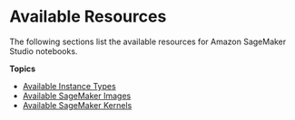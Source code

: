 # Available Resources<a name="notebooks-resources"></a>

The following sections list the available resources for Amazon SageMaker Studio notebooks\.

**Topics**
+ [Available Instance Types](notebooks-available-instance-types.md)
+ [Available SageMaker Images](notebooks-available-images.md)
+ [Available SageMaker Kernels](notebooks-available-kernels.md)